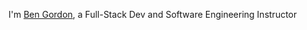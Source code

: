 I'm [Ben Gordon](https://benjaminwgordon.github.io/portfolio/), a Full-Stack Dev and Software Engineering Instructor

